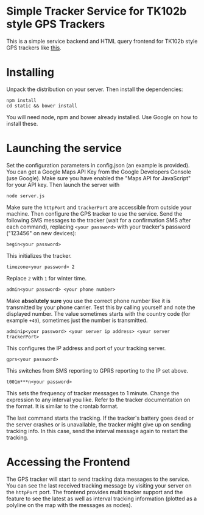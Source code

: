# Simple Tracker Service for TK102b style GPS Trackers

This is a simple service backend and HTML query frontend for TK102b style GPS trackers like [this](http://www.gearbest.com/car-gps-tracker/pp_320284.html).

# Installing

Unpack the distribution on your server. Then install the dependencies:

```
npm install
cd static && bower install
```

You will need node, npm and bower already installed. Use Google on how to install these.

# Launching the service

Set the configuration parameters in config.json (an example is provided). You can get a Google Maps API Key 
from the Google Developers Console (use Google). Make sure you have enabled the "Maps API for JavaScript" for 
your API key. Then launch the server with

```
node server.js
```

Make sure the `httpPort` and `trackerPort` are accessible from outside your machine. Then configure 
the GPS tracker to use the service. Send the following SMS messages to the tracker (wait for a confirmation 
SMS after each command), replacing `<your password>` with your tracker's password ("123456" on new devices):
 
```
begin<your password>
```

This initializes the tracker.

```
timezone<your password> 2
```

Replace `2` with `1` for winter time.

```
admin<your password> <your phone number>
```

Make **absolutely sure** you use the correct phone number like it is transmitted by your phone carrier. Test this by
calling yourself and note the displayed number. The value sometimes starts with the country code (for example `+49`), 
sometimes just the number is transmitted.

```
adminip<your password> <your server ip address> <your server trackerPort>
```

This configures the IP address and port of your tracking server.

```
gprs<your password>
```

This switches from SMS reporting to GPRS reporting to the IP set above.

```
t001m***n<your password>
```

This sets the frequency of tracker messages to 1 minute. Change the expression to any interval you like. Refer to the tracker
documentation on the format. It is similar to the crontab format.

The last command starts the tracking. If the tracker's battery goes dead or the server crashes or is unavailable, the
tracker might give up on sending tracking info. In this case, send the interval message again to restart the tracking.

# Accessing the Frontend

The GPS tracker will start to send tracking data messages to the service. You can see the last received tracking message by
visiting your server on the `httpPort` port. The frontend provides multi tracker support and the feature to see the latest 
as well as interval tracking information (plotted as a polyline on the map with the messages as nodes).